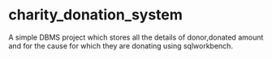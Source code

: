 # charity_donation_system
A simple DBMS project which stores all the details of donor,donated amount and for the cause for which they are donating using sqlworkbench.
